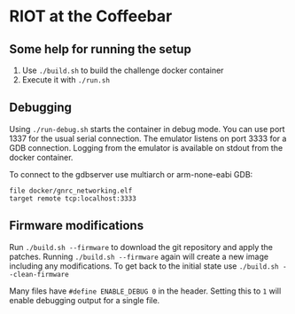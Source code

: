 # RIOT at the Coffeebar

## Some help for running the setup
1. Use `./build.sh` to build the challenge docker container
2. Execute it with `./run.sh`

## Debugging
Using `./run-debug.sh` starts the container in debug mode.
You can use port 1337 for the usual serial connection.
The emulator listens on port 3333 for a GDB connection.
Logging from the emulator is available on stdout from the docker container.

To connect to the gdbserver use multiarch or arm-none-eabi GDB:
```
file docker/gnrc_networking.elf
target remote tcp:localhost:3333
```

## Firmware modifications
Run `./build.sh --firmware` to download the git repository and apply the patches.
Running `./build.sh --firmware` again will create a new image including any modifications.
To get back to the initial state use `./build.sh --clean-firmware`

Many files have `#define ENABLE_DEBUG 0` in the header.
Setting this to `1` will enable debugging output for a single file.
